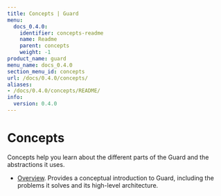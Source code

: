 ```yaml
---
title: Concepts | Guard
menu:
  docs_0.4.0:
    identifier: concepts-readme
    name: Readme
    parent: concepts
    weight: -1
product_name: guard
menu_name: docs_0.4.0
section_menu_id: concepts
url: /docs/0.4.0/concepts/
aliases:
- /docs/0.4.0/concepts/README/
info:
  version: 0.4.0
---
```


# Concepts

Concepts help you learn about the different parts of the Guard and the abstractions it uses.

- [Overview](/docs/0.4.0/concepts/overview). Provides a conceptual introduction to Guard, including the problems it solves and its high-level architecture.
